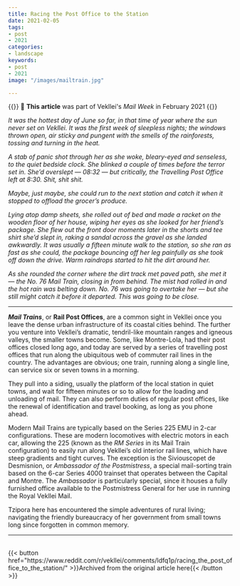 ```yaml
---
title: Racing the Post Office to the Station
date: 2021-02-05
tags:
- post
- 2021
categories:
- landscape
keywords:
- post
- 2021
image: "/images/mailtrain.jpg"

---
```

{{<hint red>}}
🌺 **This article** was part of Vekllei's *Mail Week* in February 2021
{{</hint>}}

*It was the hottest day of June so far, in that time of year where the sun never set on Vekllei. It was the first week of sleepless nights; the windows thrown open, air sticky and pungent with the smells of the rainforests, tossing and turning in the heat.*

*A stab of panic shot through her as she woke, bleary-eyed and senseless, to the quiet bedside clock. She blinked a couple of times before the terror set in. She’d overslept — 08:32 — but critically, the Travelling Post Office left at 8:30. Shit, shit shit.*

*Maybe, just maybe, she could run to the next station and catch it when it stopped to offload the grocer’s produce.*

*Lying atop damp sheets, she rolled out of bed and made a racket on the wooden floor of her house, wiping her eyes as she looked for her friend’s package. She flew out the front door moments later in the shorts and tee shirt she’d slept in, raking a sandal across the gravel as she landed awkwardly. It was usually a fifteen minute walk to the station, so she ran as fast as she could, the package bouncing off her leg painfully as she took off down the drive. Warm raindrops started to hit the dirt around her.*

*As she rounded the corner where the dirt track met paved path, she met it — the No. 76 Mail Train, closing in from behind. The mist had rolled in and the hot rain was belting down. No. 76 was going to overtake her — but she still might catch it before it departed. This was going to be close.*

---

***Mail Trains***, or **Rail Post Offices**, are a common sight in Vekllei once you leave the dense urban infrastructure of its coastal cities behind. The further you venture into Vekllei’s dramatic, tendril-like mountain ranges and igneous valleys, the smaller towns become. Some, like Montre-Lola, had their post offices closed long ago, and today are served by a series of travelling post offices that run along the ubiquitous web of commuter rail lines in the country. The advantages are obvious; one train, running along a single line, can service six or seven towns in a morning.

They pull into a siding, usually the platform of the local station in quiet towns, and wait for fifteen minutes or so to allow for the loading and unloading of mail. They can also perform duties of regular post offices, like the renewal of identification and travel booking, as long as you phone ahead.

Modern Mail Trains are typically based on the Series 225 EMU in 2-car configurations. These are modern locomotives with electric motors in each car, allowing the 225 (known as the *RM Series* in its Mail Train configuration) to easily run along Vekllei’s old interior rail lines, which have steep gradients and tight curves. The exception is the Siviouscopet de Desmisnion, or *Ambassador of the Postmistress*, a special mail-sorting train based on the 6-car Series 4000 trainset that operates between the Capital and Montre. The *Ambassador* is particularly special, since it houses a fully furnished office available to the Postmistress General for her use in running the Royal Vekllei Mail.

Tzipora here has encountered the simple adventures of rural living; navigating the friendly bureaucracy of her government from small towns long since forgotten in common memory.

---
<br>
{{< button href="https://www.reddit.com/r/vekllei/comments/ldfq1p/racing_the_post_office_to_the_station/" >}}Archived from the original article here{{< /button >}}
